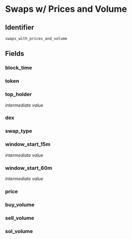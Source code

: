 # Swaps w/ Prices and Volume

## Identifier

`swaps_with_prices_and_volume`

## Fields

### block_time
### token
### top_holder
*intermediate value*
### dex
### swap_type
### window_start_15m
*intermediate value*
### window_start_60m
*intermediate value*
### price
### buy_volume
### sell_volume
### sol_volume

